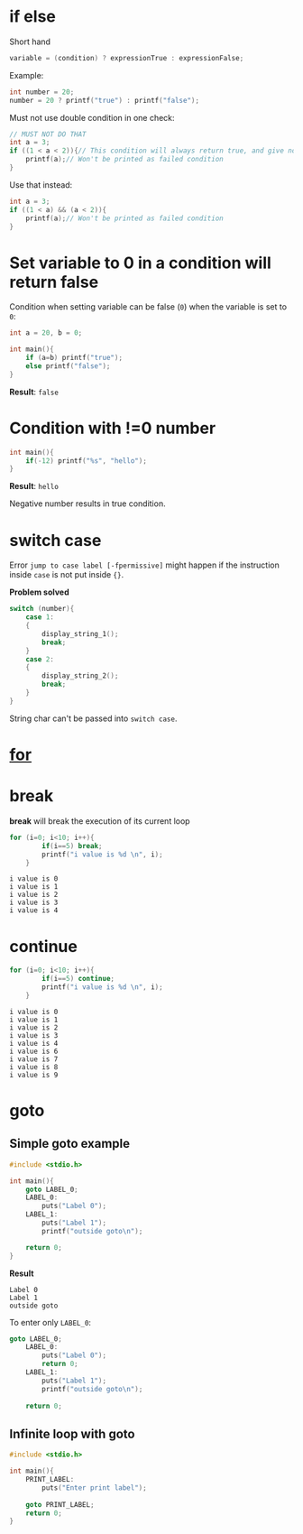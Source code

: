 # if else

Short hand

```c
variable = (condition) ? expressionTrue : expressionFalse;
```
Example:

```c
int number = 20;
number = 20 ? printf("true") : printf("false");
```
Must not use double condition in one check:
```c
// MUST NOT DO THAT
int a = 3;
if ((1 < a < 2)){// This condition will always return true, and give no compilation error
	printf(a);// Won't be printed as failed condition
}

```
Use that instead:
```c
int a = 3;
if ((1 < a) && (a < 2)){
	printf(a);// Won't be printed as failed condition
}
```
# Set variable to 0 in a condition will return false

Condition when setting variable can be false (``0``) when the variable is set to ``0``:

```c
int a = 20, b = 0;

int main(){
    if (a=b) printf("true");
    else printf("false");
}
```
**Result**: ``false``

# Condition with !=0 number

```c
int main(){
	if(-12) printf("%s", "hello");
}
```
**Result**: ``hello``

Negative number results in true condition.
# switch case

Error ``jump to case label [-fpermissive]`` might happen if the instruction inside ``case`` is not put inside ``{}``. 

**Problem solved**

```c
switch (number){
	case 1:
    {
        display_string_1();
        break;
    }
	case 2:
	{
		display_string_2();
        break;
	}
}
```

String char can't be passed into ``switch case``.
# [for](for%20loop.md)
# break
**break** will break the execution of its current loop
```c
for (i=0; i<10; i++){
		if(i==5) break;
		printf("i value is %d \n", i);
	}
```

```
i value is 0 
i value is 1 
i value is 2 
i value is 3 
i value is 4 
```

# continue

```c
for (i=0; i<10; i++){
		if(i==5) continue;
		printf("i value is %d \n", i);
	}
```

```
i value is 0 
i value is 1 
i value is 2 
i value is 3 
i value is 4 
i value is 6 
i value is 7 
i value is 8 
i value is 9 
```
# goto

## Simple goto example
```c
#include <stdio.h>

int main(){
    goto LABEL_0;
	LABEL_0:
		puts("Label 0");
    LABEL_1:    
        puts("Label 1");
        printf("outside goto\n");

	return 0;
}
```
**Result**

```
Label 0
Label 1
outside goto
```

To enter only ``LABEL_0``:

```c
goto LABEL_0;
	LABEL_0:
		puts("Label 0");
		return 0;		
    LABEL_1:    
        puts("Label 1");
        printf("outside goto\n");
		
	return 0;
```
## Infinite loop with goto

```c
#include <stdio.h>

int main(){
	PRINT_LABEL:
		puts("Enter print label");
	
	goto PRINT_LABEL;
	return 0;
}
```
